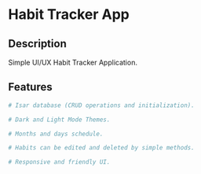 # Habit Tracker App

## Description 
Simple UI/UX Habit Tracker Application.

## Features
```python
# Isar database (CRUD operations and initialization).

# Dark and Light Mode Themes.

# Months and days schedule.

# Habits can be edited and deleted by simple methods.

# Responsive and friendly UI.
```
